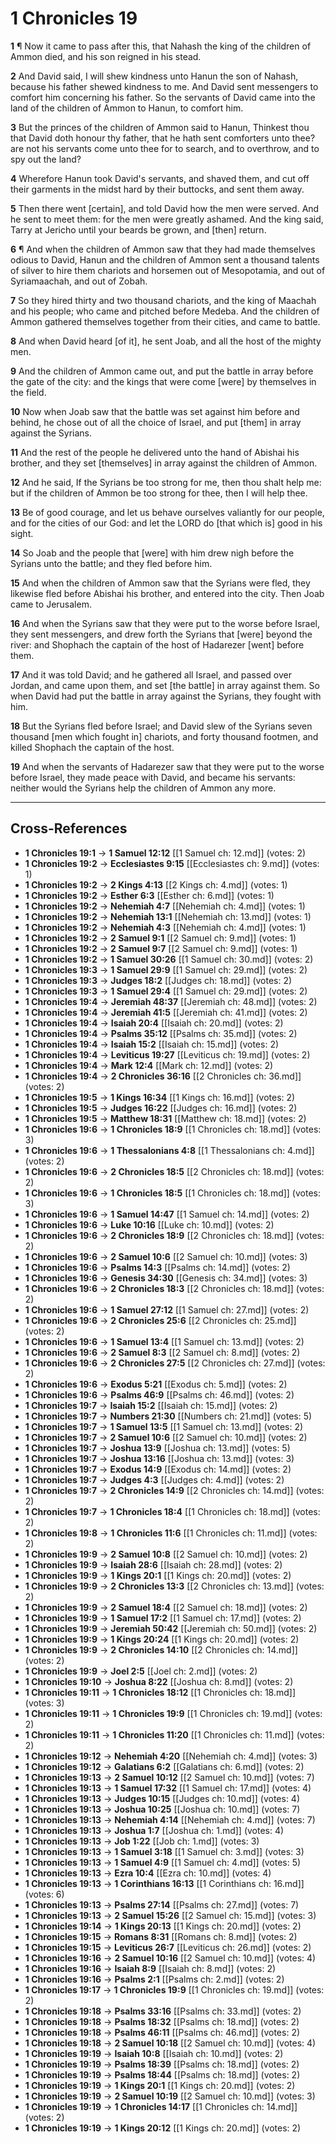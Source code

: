 # 1 Chronicles 19

**1** ¶ Now it came to pass after this, that Nahash the king of the children of Ammon died, and his son reigned in his stead.

**2** And David said, I will shew kindness unto Hanun the son of Nahash, because his father shewed kindness to me. And David sent messengers to comfort him concerning his father. So the servants of David came into the land of the children of Ammon to Hanun, to comfort him.

**3** But the princes of the children of Ammon said to Hanun, Thinkest thou that David doth honour thy father, that he hath sent comforters unto thee? are not his servants come unto thee for to search, and to overthrow, and to spy out the land?

**4** Wherefore Hanun took David's servants, and shaved them, and cut off their garments in the midst hard by their buttocks, and sent them away.

**5** Then there went [certain], and told David how the men were served. And he sent to meet them: for the men were greatly ashamed. And the king said, Tarry at Jericho until your beards be grown, and [then] return.

**6** ¶ And when the children of Ammon saw that they had made themselves odious to David, Hanun and the children of Ammon sent a thousand talents of silver to hire them chariots and horsemen out of Mesopotamia, and out of Syriamaachah, and out of Zobah.

**7** So they hired thirty and two thousand chariots, and the king of Maachah and his people; who came and pitched before Medeba. And the children of Ammon gathered themselves together from their cities, and came to battle.

**8** And when David heard [of it], he sent Joab, and all the host of the mighty men.

**9** And the children of Ammon came out, and put the battle in array before the gate of the city: and the kings that were come [were] by themselves in the field.

**10** Now when Joab saw that the battle was set against him before and behind, he chose out of all the choice of Israel, and put [them] in array against the Syrians.

**11** And the rest of the people he delivered unto the hand of Abishai his brother, and they set [themselves] in array against the children of Ammon.

**12** And he said, If the Syrians be too strong for me, then thou shalt help me: but if the children of Ammon be too strong for thee, then I will help thee.

**13** Be of good courage, and let us behave ourselves valiantly for our people, and for the cities of our God: and let the LORD do [that which is] good in his sight.

**14** So Joab and the people that [were] with him drew nigh before the Syrians unto the battle; and they fled before him.

**15** And when the children of Ammon saw that the Syrians were fled, they likewise fled before Abishai his brother, and entered into the city. Then Joab came to Jerusalem.

**16** And when the Syrians saw that they were put to the worse before Israel, they sent messengers, and drew forth the Syrians that [were] beyond the river: and Shophach the captain of the host of Hadarezer [went] before them.

**17** And it was told David; and he gathered all Israel, and passed over Jordan, and came upon them, and set [the battle] in array against them. So when David had put the battle in array against the Syrians, they fought with him.

**18** But the Syrians fled before Israel; and David slew of the Syrians seven thousand [men which fought in] chariots, and forty thousand footmen, and killed Shophach the captain of the host.

**19** And when the servants of Hadarezer saw that they were put to the worse before Israel, they made peace with David, and became his servants: neither would the Syrians help the children of Ammon any more.

---

## Cross-References

- **1 Chronicles 19:1** → **1 Samuel 12:12** [[1 Samuel ch: 12.md]] (votes: 2)
- **1 Chronicles 19:2** → **Ecclesiastes 9:15** [[Ecclesiastes ch: 9.md]] (votes: 1)
- **1 Chronicles 19:2** → **2 Kings 4:13** [[2 Kings ch: 4.md]] (votes: 1)
- **1 Chronicles 19:2** → **Esther 6:3** [[Esther ch: 6.md]] (votes: 1)
- **1 Chronicles 19:2** → **Nehemiah 4:7** [[Nehemiah ch: 4.md]] (votes: 1)
- **1 Chronicles 19:2** → **Nehemiah 13:1** [[Nehemiah ch: 13.md]] (votes: 1)
- **1 Chronicles 19:2** → **Nehemiah 4:3** [[Nehemiah ch: 4.md]] (votes: 1)
- **1 Chronicles 19:2** → **2 Samuel 9:1** [[2 Samuel ch: 9.md]] (votes: 1)
- **1 Chronicles 19:2** → **2 Samuel 9:7** [[2 Samuel ch: 9.md]] (votes: 1)
- **1 Chronicles 19:2** → **1 Samuel 30:26** [[1 Samuel ch: 30.md]] (votes: 2)
- **1 Chronicles 19:3** → **1 Samuel 29:9** [[1 Samuel ch: 29.md]] (votes: 2)
- **1 Chronicles 19:3** → **Judges 18:2** [[Judges ch: 18.md]] (votes: 2)
- **1 Chronicles 19:3** → **1 Samuel 29:4** [[1 Samuel ch: 29.md]] (votes: 2)
- **1 Chronicles 19:4** → **Jeremiah 48:37** [[Jeremiah ch: 48.md]] (votes: 2)
- **1 Chronicles 19:4** → **Jeremiah 41:5** [[Jeremiah ch: 41.md]] (votes: 2)
- **1 Chronicles 19:4** → **Isaiah 20:4** [[Isaiah ch: 20.md]] (votes: 2)
- **1 Chronicles 19:4** → **Psalms 35:12** [[Psalms ch: 35.md]] (votes: 2)
- **1 Chronicles 19:4** → **Isaiah 15:2** [[Isaiah ch: 15.md]] (votes: 2)
- **1 Chronicles 19:4** → **Leviticus 19:27** [[Leviticus ch: 19.md]] (votes: 2)
- **1 Chronicles 19:4** → **Mark 12:4** [[Mark ch: 12.md]] (votes: 2)
- **1 Chronicles 19:4** → **2 Chronicles 36:16** [[2 Chronicles ch: 36.md]] (votes: 2)
- **1 Chronicles 19:5** → **1 Kings 16:34** [[1 Kings ch: 16.md]] (votes: 2)
- **1 Chronicles 19:5** → **Judges 16:22** [[Judges ch: 16.md]] (votes: 2)
- **1 Chronicles 19:5** → **Matthew 18:31** [[Matthew ch: 18.md]] (votes: 2)
- **1 Chronicles 19:6** → **1 Chronicles 18:9** [[1 Chronicles ch: 18.md]] (votes: 3)
- **1 Chronicles 19:6** → **1 Thessalonians 4:8** [[1 Thessalonians ch: 4.md]] (votes: 2)
- **1 Chronicles 19:6** → **2 Chronicles 18:5** [[2 Chronicles ch: 18.md]] (votes: 2)
- **1 Chronicles 19:6** → **1 Chronicles 18:5** [[1 Chronicles ch: 18.md]] (votes: 3)
- **1 Chronicles 19:6** → **1 Samuel 14:47** [[1 Samuel ch: 14.md]] (votes: 2)
- **1 Chronicles 19:6** → **Luke 10:16** [[Luke ch: 10.md]] (votes: 2)
- **1 Chronicles 19:6** → **2 Chronicles 18:9** [[2 Chronicles ch: 18.md]] (votes: 2)
- **1 Chronicles 19:6** → **2 Samuel 10:6** [[2 Samuel ch: 10.md]] (votes: 3)
- **1 Chronicles 19:6** → **Psalms 14:3** [[Psalms ch: 14.md]] (votes: 2)
- **1 Chronicles 19:6** → **Genesis 34:30** [[Genesis ch: 34.md]] (votes: 3)
- **1 Chronicles 19:6** → **2 Chronicles 18:3** [[2 Chronicles ch: 18.md]] (votes: 2)
- **1 Chronicles 19:6** → **1 Samuel 27:12** [[1 Samuel ch: 27.md]] (votes: 2)
- **1 Chronicles 19:6** → **2 Chronicles 25:6** [[2 Chronicles ch: 25.md]] (votes: 2)
- **1 Chronicles 19:6** → **1 Samuel 13:4** [[1 Samuel ch: 13.md]] (votes: 2)
- **1 Chronicles 19:6** → **2 Samuel 8:3** [[2 Samuel ch: 8.md]] (votes: 2)
- **1 Chronicles 19:6** → **2 Chronicles 27:5** [[2 Chronicles ch: 27.md]] (votes: 2)
- **1 Chronicles 19:6** → **Exodus 5:21** [[Exodus ch: 5.md]] (votes: 2)
- **1 Chronicles 19:6** → **Psalms 46:9** [[Psalms ch: 46.md]] (votes: 2)
- **1 Chronicles 19:7** → **Isaiah 15:2** [[Isaiah ch: 15.md]] (votes: 2)
- **1 Chronicles 19:7** → **Numbers 21:30** [[Numbers ch: 21.md]] (votes: 5)
- **1 Chronicles 19:7** → **1 Samuel 13:5** [[1 Samuel ch: 13.md]] (votes: 2)
- **1 Chronicles 19:7** → **2 Samuel 10:6** [[2 Samuel ch: 10.md]] (votes: 2)
- **1 Chronicles 19:7** → **Joshua 13:9** [[Joshua ch: 13.md]] (votes: 5)
- **1 Chronicles 19:7** → **Joshua 13:16** [[Joshua ch: 13.md]] (votes: 3)
- **1 Chronicles 19:7** → **Exodus 14:9** [[Exodus ch: 14.md]] (votes: 2)
- **1 Chronicles 19:7** → **Judges 4:3** [[Judges ch: 4.md]] (votes: 2)
- **1 Chronicles 19:7** → **2 Chronicles 14:9** [[2 Chronicles ch: 14.md]] (votes: 2)
- **1 Chronicles 19:7** → **1 Chronicles 18:4** [[1 Chronicles ch: 18.md]] (votes: 2)
- **1 Chronicles 19:8** → **1 Chronicles 11:6** [[1 Chronicles ch: 11.md]] (votes: 2)
- **1 Chronicles 19:9** → **2 Samuel 10:8** [[2 Samuel ch: 10.md]] (votes: 2)
- **1 Chronicles 19:9** → **Isaiah 28:6** [[Isaiah ch: 28.md]] (votes: 2)
- **1 Chronicles 19:9** → **1 Kings 20:1** [[1 Kings ch: 20.md]] (votes: 2)
- **1 Chronicles 19:9** → **2 Chronicles 13:3** [[2 Chronicles ch: 13.md]] (votes: 2)
- **1 Chronicles 19:9** → **2 Samuel 18:4** [[2 Samuel ch: 18.md]] (votes: 2)
- **1 Chronicles 19:9** → **1 Samuel 17:2** [[1 Samuel ch: 17.md]] (votes: 2)
- **1 Chronicles 19:9** → **Jeremiah 50:42** [[Jeremiah ch: 50.md]] (votes: 2)
- **1 Chronicles 19:9** → **1 Kings 20:24** [[1 Kings ch: 20.md]] (votes: 2)
- **1 Chronicles 19:9** → **2 Chronicles 14:10** [[2 Chronicles ch: 14.md]] (votes: 2)
- **1 Chronicles 19:9** → **Joel 2:5** [[Joel ch: 2.md]] (votes: 2)
- **1 Chronicles 19:10** → **Joshua 8:22** [[Joshua ch: 8.md]] (votes: 2)
- **1 Chronicles 19:11** → **1 Chronicles 18:12** [[1 Chronicles ch: 18.md]] (votes: 3)
- **1 Chronicles 19:11** → **1 Chronicles 19:9** [[1 Chronicles ch: 19.md]] (votes: 2)
- **1 Chronicles 19:11** → **1 Chronicles 11:20** [[1 Chronicles ch: 11.md]] (votes: 2)
- **1 Chronicles 19:12** → **Nehemiah 4:20** [[Nehemiah ch: 4.md]] (votes: 3)
- **1 Chronicles 19:12** → **Galatians 6:2** [[Galatians ch: 6.md]] (votes: 2)
- **1 Chronicles 19:13** → **2 Samuel 10:12** [[2 Samuel ch: 10.md]] (votes: 7)
- **1 Chronicles 19:13** → **1 Samuel 17:32** [[1 Samuel ch: 17.md]] (votes: 4)
- **1 Chronicles 19:13** → **Judges 10:15** [[Judges ch: 10.md]] (votes: 4)
- **1 Chronicles 19:13** → **Joshua 10:25** [[Joshua ch: 10.md]] (votes: 7)
- **1 Chronicles 19:13** → **Nehemiah 4:14** [[Nehemiah ch: 4.md]] (votes: 7)
- **1 Chronicles 19:13** → **Joshua 1:7** [[Joshua ch: 1.md]] (votes: 4)
- **1 Chronicles 19:13** → **Job 1:22** [[Job ch: 1.md]] (votes: 3)
- **1 Chronicles 19:13** → **1 Samuel 3:18** [[1 Samuel ch: 3.md]] (votes: 3)
- **1 Chronicles 19:13** → **1 Samuel 4:9** [[1 Samuel ch: 4.md]] (votes: 5)
- **1 Chronicles 19:13** → **Ezra 10:4** [[Ezra ch: 10.md]] (votes: 4)
- **1 Chronicles 19:13** → **1 Corinthians 16:13** [[1 Corinthians ch: 16.md]] (votes: 6)
- **1 Chronicles 19:13** → **Psalms 27:14** [[Psalms ch: 27.md]] (votes: 7)
- **1 Chronicles 19:13** → **2 Samuel 15:26** [[2 Samuel ch: 15.md]] (votes: 3)
- **1 Chronicles 19:14** → **1 Kings 20:13** [[1 Kings ch: 20.md]] (votes: 2)
- **1 Chronicles 19:15** → **Romans 8:31** [[Romans ch: 8.md]] (votes: 2)
- **1 Chronicles 19:15** → **Leviticus 26:7** [[Leviticus ch: 26.md]] (votes: 2)
- **1 Chronicles 19:16** → **2 Samuel 10:16** [[2 Samuel ch: 10.md]] (votes: 4)
- **1 Chronicles 19:16** → **Isaiah 8:9** [[Isaiah ch: 8.md]] (votes: 2)
- **1 Chronicles 19:16** → **Psalms 2:1** [[Psalms ch: 2.md]] (votes: 2)
- **1 Chronicles 19:17** → **1 Chronicles 19:9** [[1 Chronicles ch: 19.md]] (votes: 2)
- **1 Chronicles 19:18** → **Psalms 33:16** [[Psalms ch: 33.md]] (votes: 2)
- **1 Chronicles 19:18** → **Psalms 18:32** [[Psalms ch: 18.md]] (votes: 2)
- **1 Chronicles 19:18** → **Psalms 46:11** [[Psalms ch: 46.md]] (votes: 2)
- **1 Chronicles 19:18** → **2 Samuel 10:18** [[2 Samuel ch: 10.md]] (votes: 4)
- **1 Chronicles 19:19** → **Isaiah 10:8** [[Isaiah ch: 10.md]] (votes: 2)
- **1 Chronicles 19:19** → **Psalms 18:39** [[Psalms ch: 18.md]] (votes: 2)
- **1 Chronicles 19:19** → **Psalms 18:44** [[Psalms ch: 18.md]] (votes: 2)
- **1 Chronicles 19:19** → **1 Kings 20:1** [[1 Kings ch: 20.md]] (votes: 2)
- **1 Chronicles 19:19** → **2 Samuel 10:19** [[2 Samuel ch: 10.md]] (votes: 3)
- **1 Chronicles 19:19** → **1 Chronicles 14:17** [[1 Chronicles ch: 14.md]] (votes: 2)
- **1 Chronicles 19:19** → **1 Kings 20:12** [[1 Kings ch: 20.md]] (votes: 2)
